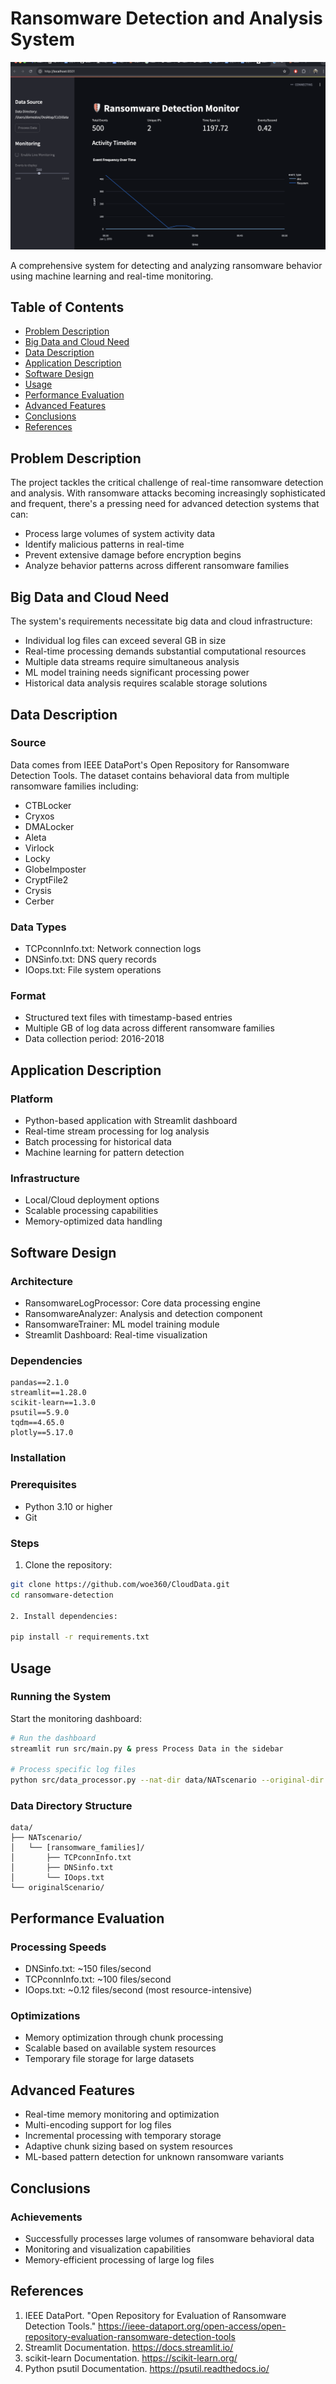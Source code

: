 # Ransomware Detection and Analysis System

![Dashboard Interface](assets/Dashboard-Ui.png)

A comprehensive system for detecting and analyzing ransomware behavior using machine learning and real-time monitoring.

## Table of Contents

- [Problem Description](#problem-description)
- [Big Data and Cloud Need](#big-data-and-cloud-need)
- [Data Description](#data-description)
- [Application Description](#application-description)
- [Software Design](#software-design)
- [Usage](#usage)
- [Performance Evaluation](#performance-evaluation)
- [Advanced Features](#advanced-features)
- [Conclusions](#conclusions)
- [References](#references)

## Problem Description

The project tackles the critical challenge of real-time ransomware detection and analysis. With ransomware attacks becoming increasingly sophisticated and frequent, there's a pressing need for advanced detection systems that can:

- Process large volumes of system activity data
- Identify malicious patterns in real-time
- Prevent extensive damage before encryption begins
- Analyze behavior patterns across different ransomware families

## Big Data and Cloud Need

The system's requirements necessitate big data and cloud infrastructure:

- Individual log files can exceed several GB in size
- Real-time processing demands substantial computational resources
- Multiple data streams require simultaneous analysis
- ML model training needs significant processing power
- Historical data analysis requires scalable storage solutions

## Data Description

### Source

Data comes from IEEE DataPort's Open Repository for Ransomware Detection Tools. The dataset contains behavioral data from multiple ransomware families including:

- CTBLocker
- Cryxos
- DMALocker
- Aleta
- Virlock
- Locky
- GlobeImposter
- CryptFile2
- Crysis
- Cerber

### Data Types

- TCPconnInfo.txt: Network connection logs
- DNSinfo.txt: DNS query records
- IOops.txt: File system operations

### Format

- Structured text files with timestamp-based entries
- Multiple GB of log data across different ransomware families
- Data collection period: 2016-2018

## Application Description

### Platform

- Python-based application with Streamlit dashboard
- Real-time stream processing for log analysis
- Batch processing for historical data
- Machine learning for pattern detection

### Infrastructure

- Local/Cloud deployment options
- Scalable processing capabilities
- Memory-optimized data handling

## Software Design

### Architecture

- RansomwareLogProcessor: Core data processing engine
- RansomwareAnalyzer: Analysis and detection component
- RansomwareTrainer: ML model training module
- Streamlit Dashboard: Real-time visualization

### Dependencies

```
pandas==2.1.0
streamlit==1.28.0
scikit-learn==1.3.0
psutil==5.9.0
tqdm==4.65.0
plotly==5.17.0
```

### Installation

### Prerequisites

- Python 3.10 or higher
- Git

### Steps

1. Clone the repository:

```bash
git clone https://github.com/woe360/CloudData.git
cd ransomware-detection

2. Install dependencies:

pip install -r requirements.txt
```

## Usage

### Running the System

Start the monitoring dashboard:

```bash
# Run the dashboard
streamlit run src/main.py & press Process Data in the sidebar

# Process specific log files
python src/data_processor.py --nat-dir data/NATscenario --original-dir data/originalScenario
```

### Data Directory Structure

```
data/
├── NATscenario/
│   └── [ransomware_families]/
│       ├── TCPconnInfo.txt
│       ├── DNSinfo.txt
│       └── IOops.txt
└── originalScenario/
```

## Performance Evaluation

### Processing Speeds

- DNSinfo.txt: ~150 files/second
- TCPconnInfo.txt: ~100 files/second
- IOops.txt: ~0.12 files/second (most resource-intensive)

### Optimizations

- Memory optimization through chunk processing
- Scalable based on available system resources
- Temporary file storage for large datasets

## Advanced Features

- Real-time memory monitoring and optimization
- Multi-encoding support for log files
- Incremental processing with temporary storage
- Adaptive chunk sizing based on system resources
- ML-based pattern detection for unknown ransomware variants

## Conclusions

### Achievements

- Successfully processes large volumes of ransomware behavioral data
- Monitoring and visualization capabilities
- Memory-efficient processing of large log files

## References

1. IEEE DataPort. "Open Repository for Evaluation of Ransomware Detection Tools." https://ieee-dataport.org/open-access/open-repository-evaluation-ransomware-detection-tools
2. Streamlit Documentation. https://docs.streamlit.io/
3. scikit-learn Documentation. https://scikit-learn.org/
4. Python psutil Documentation. https://psutil.readthedocs.io/
